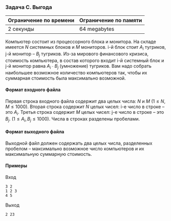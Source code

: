 ### Задача C. Выгода

| Ограничение по времени | Ограничение по памяти |
| :--------------------- | :-------------------- |
| 2 секунды              | 64 megabytes          |

Компьютер состоит из процессорного блока и монитора. На складе имеется $N$ системных блоков и $M$ мониторов. i-й блок стоит $A_i$ тугриков, j-й монитор – $B_j$ тугриков. Из-за мирового финансового кризиса, стоимость компьютера, в состав которого входит i-й системный блок и j-й монитор равна $A_i$ ∙ $B_j$ (умножение) тугриков. Вам надо собрать наибольшее возможное количество компьютеров так, чтобы их суммарная стоимость была максимально возможной.

#### Формат входного файла

Первая строка входного файла содержит два целых числа: $N$ и $M$ ($1 \le N, M \le 1000$). Вторая строка содержит $N$ целых чисел: i-е число в строке – это $A_i$. Третья строка содержит $M$ целых чисел: j-е число в строке – это $B_j$. ($1 \le A_i, B_j \le 1000$). Числа в строках разделены пробелами.

#### Формат выходного файла

Выходной файл должен содержать два целых числа, разделенных пробелом – максимально возможное число компьютеров и их максимальную суммарную стоимость.

#### Примеры

Вход

```
3 2
1 2 3
4 5
```

Выход

```
2 23
```
